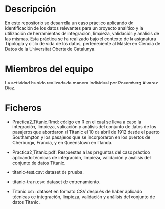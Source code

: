 # Descripción
En este repositorio se desarrolla un caso práctico aplicando de identificación de los datos relevantes para un proyecto analítico y la utilización de herramientas de integración, limpieza, validación y análisis de las mismas. Esta práctica se ha realizado bajo el contexto de la asignatura Tipología y ciclo de vida de los datos, perteneciente al Máster en Ciencia de Datos de la Universitat Oberta de Catalunya.

# Miembros del equipo
La actividad ha sido realizada de manera individual por Rosemberg Alvarez Diaz.

# Ficheros
* Practica2_Titanic.Rmd: código en R en el cual se lleva a cabo la integración, limpieza, validación y análisis del conjunto de datos de los pasajeros que abordaron el Titanic el 10 de abril de 1912 desde el puerto Southampton y los pasajeros que se incorporaron en los puertos de Cherburgo, Francia, y en Queenstown en Irlanda.

* Practica2_Titanic.pdf: Respuestas a las preguntas del caso práctico aplicando técnicas de integración, limpieza, validación y análisis del conjunto de datos Titanic. 

* titanic-test.csv: dataset de prueba.

* titanic-train.csv: dataset de entrenamiento.

* Titanic.csv: dataset en formato CSV después de haber aplicado técnicas de integración, limpieza, validación y análisis del conjunto de datos Titanic.
